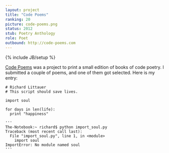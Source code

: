 ```yaml
---
layout: project
title: "Code Poems"
ranking: 20
picture: code-poems.png
status: 2012
stub: Poetry Anthology
role: Poet
outbound: http://code-poems.com
---
```

{% include JB/setup %}

[Code Poems](http://code-poems.com/) was a project to print a small edition of books of code poetry. I submitted a couple of poems, and one of them got selected. Here is my entry:

    # Richard Littauer
    # This script should save lives.

    import soul

    for days in len(life):
      print "happiness"

    '''
    The-Notebook:~ richard$ python import_soul.py
    Traceback (most recent call last):
      File "import_soul.py", line 1, in <module>
        import soul
    ImportError: No module named soul
    '''